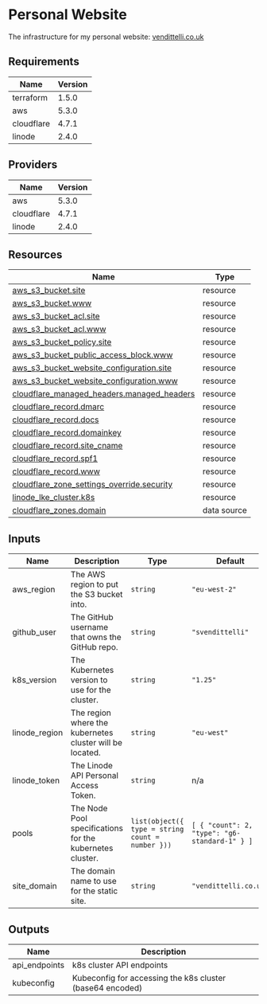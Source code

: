 <!-- BEGIN_TF_DOCS -->
# Personal Website

The infrastructure for my personal website: [vendittelli.co.uk](https://vendittelli.co.uk/)

## Requirements

| Name | Version |
|------|---------|
| terraform | 1.5.0 |
| aws | 5.3.0 |
| cloudflare | 4.7.1 |
| linode | 2.4.0 |

## Providers

| Name | Version |
|------|---------|
| aws | 5.3.0 |
| cloudflare | 4.7.1 |
| linode | 2.4.0 |

## Resources

| Name | Type |
|------|------|
| [aws_s3_bucket.site](https://registry.terraform.io/providers/hashicorp/aws/5.3.0/docs/resources/s3_bucket) | resource |
| [aws_s3_bucket.www](https://registry.terraform.io/providers/hashicorp/aws/5.3.0/docs/resources/s3_bucket) | resource |
| [aws_s3_bucket_acl.site](https://registry.terraform.io/providers/hashicorp/aws/5.3.0/docs/resources/s3_bucket_acl) | resource |
| [aws_s3_bucket_acl.www](https://registry.terraform.io/providers/hashicorp/aws/5.3.0/docs/resources/s3_bucket_acl) | resource |
| [aws_s3_bucket_policy.site](https://registry.terraform.io/providers/hashicorp/aws/5.3.0/docs/resources/s3_bucket_policy) | resource |
| [aws_s3_bucket_public_access_block.www](https://registry.terraform.io/providers/hashicorp/aws/5.3.0/docs/resources/s3_bucket_public_access_block) | resource |
| [aws_s3_bucket_website_configuration.site](https://registry.terraform.io/providers/hashicorp/aws/5.3.0/docs/resources/s3_bucket_website_configuration) | resource |
| [aws_s3_bucket_website_configuration.www](https://registry.terraform.io/providers/hashicorp/aws/5.3.0/docs/resources/s3_bucket_website_configuration) | resource |
| [cloudflare_managed_headers.managed_headers](https://registry.terraform.io/providers/cloudflare/cloudflare/4.7.1/docs/resources/managed_headers) | resource |
| [cloudflare_record.dmarc](https://registry.terraform.io/providers/cloudflare/cloudflare/4.7.1/docs/resources/record) | resource |
| [cloudflare_record.docs](https://registry.terraform.io/providers/cloudflare/cloudflare/4.7.1/docs/resources/record) | resource |
| [cloudflare_record.domainkey](https://registry.terraform.io/providers/cloudflare/cloudflare/4.7.1/docs/resources/record) | resource |
| [cloudflare_record.site_cname](https://registry.terraform.io/providers/cloudflare/cloudflare/4.7.1/docs/resources/record) | resource |
| [cloudflare_record.spf1](https://registry.terraform.io/providers/cloudflare/cloudflare/4.7.1/docs/resources/record) | resource |
| [cloudflare_record.www](https://registry.terraform.io/providers/cloudflare/cloudflare/4.7.1/docs/resources/record) | resource |
| [cloudflare_zone_settings_override.security](https://registry.terraform.io/providers/cloudflare/cloudflare/4.7.1/docs/resources/zone_settings_override) | resource |
| [linode_lke_cluster.k8s](https://registry.terraform.io/providers/linode/linode/2.4.0/docs/resources/lke_cluster) | resource |
| [cloudflare_zones.domain](https://registry.terraform.io/providers/cloudflare/cloudflare/4.7.1/docs/data-sources/zones) | data source |

## Inputs

| Name | Description | Type | Default | Required |
|------|-------------|------|---------|:--------:|
| aws\_region | The AWS region to put the S3 bucket into. | `string` | `"eu-west-2"` | no |
| github\_user | The GitHub username that owns the GitHub repo. | `string` | `"svendittelli"` | no |
| k8s\_version | The Kubernetes version to use for the cluster. | `string` | `"1.25"` | no |
| linode\_region | The region where the kubernetes cluster will be located. | `string` | `"eu-west"` | no |
| linode\_token | The Linode API Personal Access Token. | `string` | n/a | yes |
| pools | The Node Pool specifications for the kubernetes cluster. | ```list(object({ type = string count = number }))``` | ```[ { "count": 2, "type": "g6-standard-1" } ]``` | no |
| site\_domain | The domain name to use for the static site. | `string` | `"vendittelli.co.uk"` | no |

## Outputs

| Name | Description |
|------|-------------|
| api\_endpoints | k8s cluster API endpoints |
| kubeconfig | Kubeconfig for accessing the k8s cluster (base64 encoded) |
<!-- END_TF_DOCS -->
